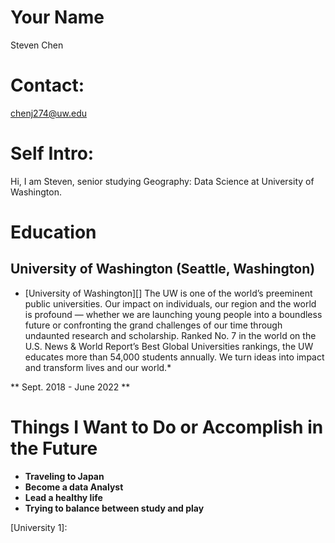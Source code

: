 # Your Name
Steven Chen

# Contact: 
chenj274@uw.edu

# Self Intro:
Hi, I am Steven, senior studying Geography: Data Science at University of Washington. 


# Education

## University of Washington (Seattle, Washington)

* [University of Washington][] The UW is one of the world’s preeminent public universities. Our impact on individuals, our region and the world is profound — whether we are launching young people into a boundless future or confronting the grand challenges of our time through undaunted research and scholarship. Ranked No. 7 in the world on the U.S. News & World Report’s Best Global Universities rankings, the UW educates more than 54,000 students annually. We turn ideas into impact and transform lives and our world.*

** Sept. 2018 - June 2022 **

# Things I Want to Do or Accomplish in the Future 

- **Traveling to Japan**
- **Become a data Analyst**
- **Lead a healthy life** 
- **Trying to balance between study and play**

[University 1]: 
